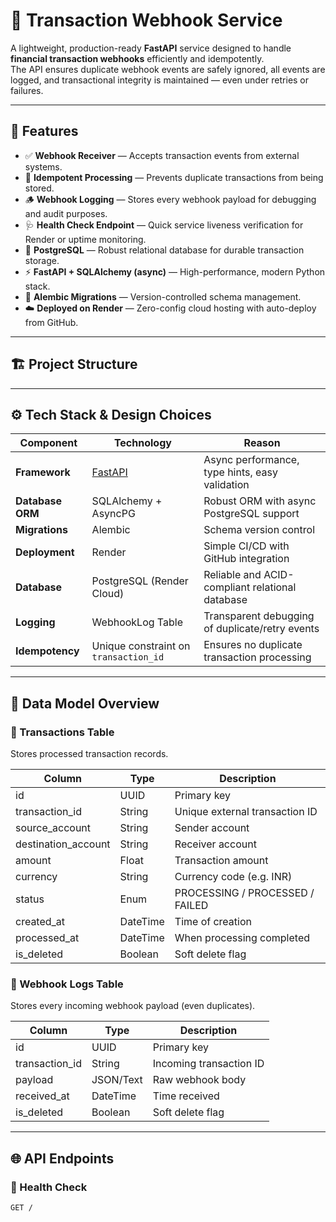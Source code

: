 # 🧾 Transaction Webhook Service

A lightweight, production-ready **FastAPI** service designed to handle **financial transaction webhooks** efficiently and idempotently.  
The API ensures duplicate webhook events are safely ignored, all events are logged, and transactional integrity is maintained — even under retries or failures.

---

## 🚀 Features

- ✅ **Webhook Receiver** — Accepts transaction events from external systems.
- 🧩 **Idempotent Processing** — Prevents duplicate transactions from being stored.
- 🪵 **Webhook Logging** — Stores every webhook payload for debugging and audit purposes.
- 🩺 **Health Check Endpoint** — Quick service liveness verification for Render or uptime monitoring.
- 🐘 **PostgreSQL** — Robust relational database for durable transaction storage.
- ⚡ **FastAPI + SQLAlchemy (async)** — High-performance, modern Python stack.
- 🔁 **Alembic Migrations** — Version-controlled schema management.
- ☁️ **Deployed on Render** — Zero-config cloud hosting with auto-deploy from GitHub.

---

## 🏗️ Project Structure


---

## ⚙️ Tech Stack & Design Choices

| Component | Technology | Reason |
|------------|-------------|--------|
| **Framework** | [FastAPI](https://fastapi.tiangolo.com/) | Async performance, type hints, easy validation |
| **Database ORM** | SQLAlchemy + AsyncPG | Robust ORM with async PostgreSQL support |
| **Migrations** | Alembic | Schema version control |
| **Deployment** | Render | Simple CI/CD with GitHub integration |
| **Database** | PostgreSQL (Render Cloud) | Reliable and ACID-compliant relational database |
| **Logging** | WebhookLog Table | Transparent debugging of duplicate/retry events |
| **Idempotency** | Unique constraint on `transaction_id` | Ensures no duplicate transaction processing |

---

## 🧠 Data Model Overview

### 🏦 Transactions Table
Stores processed transaction records.

| Column | Type | Description |
|---------|------|-------------|
| id | UUID | Primary key |
| transaction_id | String | Unique external transaction ID |
| source_account | String | Sender account |
| destination_account | String | Receiver account |
| amount | Float | Transaction amount |
| currency | String | Currency code (e.g. INR) |
| status | Enum | PROCESSING / PROCESSED / FAILED |
| created_at | DateTime | Time of creation |
| processed_at | DateTime | When processing completed |
| is_deleted | Boolean | Soft delete flag |

### 🧾 Webhook Logs Table
Stores every incoming webhook payload (even duplicates).

| Column | Type | Description |
|---------|------|-------------|
| id | UUID | Primary key |
| transaction_id | String | Incoming transaction ID |
| payload | JSON/Text | Raw webhook body |
| received_at | DateTime | Time received |
| is_deleted | Boolean | Soft delete flag |

---

## 🌐 API Endpoints

### 🔹 Health Check
```http
GET /
